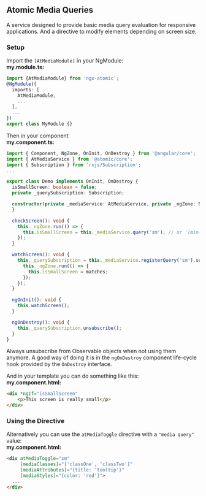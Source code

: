 ## Atomic Media Queries

A service designed to provide basic media query evaluation for responsive applications. And  a directive to modify 
elements depending on screen size.

### Setup
Import the `[AtMediaModule]` in your NgModule:<br>
**my.module.ts:**
```typescript
import {AtMediaModule} from 'ngx-atomic';
@NgModule({
  imports: [
    AtMediaModule,
    ...
  ],
  ...
})
export class MyModule {}
```

Then in your component<br>
**my.component.ts:**
```typescript
import { Component, NgZone, OnInit, OnDestroy } from '@angular/core';
import { AtMediaService } from '@atomic/core';
import { Subscription } from 'rxjs/Subscription';
...

export class Demo implements OnInit, OnDestroy {
  isSmallScreen: boolean = false;
  private _querySubscription: Subscription;

  constructor(private _mediaService: AtMediaService, private _ngZone: NgZone) {
  }

  checkScreen(): void {
    this._ngZone.run(() => {
      this.isSmallScreen = this._mediaService.query('sm'); // or '(min-width: 960px) and (max-width: 1279px)'
    });
  }

  watchScreen(): void {
    this._querySubscription = this._mediaService.registerQuery('sm').subscribe((matches: boolean) => {
      this._ngZone.run(() => {
        this.isSmallScreen = matches;
      });
    });
  }

  ngOnInit(): void {
    this.watchScreen();
  }

  ngOnDestroy(): void {
    this._querySubscription.unsubscribe();
  }
}
```

Always unsubscribe from Observable objects when not using them anymore. A good way of doing it is in the `ngOnDestroy` 
component life-cycle hook provided by the `OnDestroy` interface.


And in your template you can do something like this:<br>
**my.component.html:**
```html
<div *ngIf="isSmallScreen"
    <p>This screen is really small</p>
</div>
```


### Using the Directive
Alternatively you can use the `atMediaToggle` directive with a `"media query"` value:<br>
**my.component.html:**
```html
<div atMediaToggle="sm"
     [mediaClasses]="['classOne', 'classTwo']"
     [mediaAttributes]="{title: 'tooltip'}"
     [mediaStyles]="{color: 'red'}">
  ...
</div>
```
